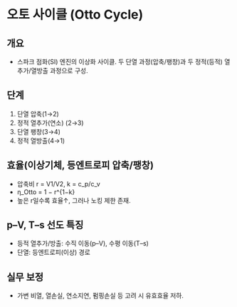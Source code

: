 # 오토 사이클 (Otto Cycle)

## 개요
- 스파크 점화(SI) 엔진의 이상화 사이클. 두 단열 과정(압축/팽창)과 두 정적(등적) 열추가/열방출 과정으로 구성.

## 단계
1) 단열 압축(1→2)
2) 정적 열추가(연소) (2→3)
3) 단열 팽창(3→4)
4) 정적 열방출(4→1)

## 효율(이상기체, 등엔트로피 압축/팽창)
- 압축비 r = V1/V2, k = c_p/c_v
- η_Otto = 1 − r^{1−k}
- 높은 r일수록 효율↑, 그러나 노킹 제한 존재.

## p–V, T–s 선도 특징
- 등적 열추가/방출: 수직 이동(p–V), 수평 이동(T–s)
- 단열: 등엔트로피(이상) 경로

## 실무 보정
- 가변 비열, 열손실, 연소지연, 펌핑손실 등 고려 시 유효효율 저하.

